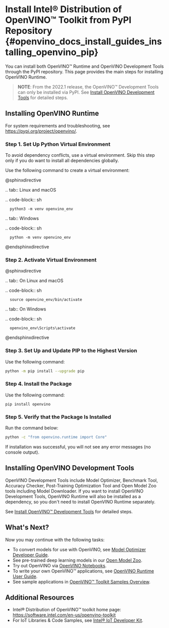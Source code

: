 # Install Intel® Distribution of OpenVINO™ Toolkit from PyPI Repository {#openvino_docs_install_guides_installing_openvino_pip}

You can install both OpenVINO™ Runtime and OpenVINO Development Tools through the PyPI repository. This page provides the main steps for installing OpenVINO Runtime.

> **NOTE**: From the 2022.1 release, the OpenVINO™ Development Tools can only be installed via PyPI. See [Install OpenVINO Development Tools](installing-model-dev-tools.md) for detailed steps.

## Installing OpenVINO Runtime

For system requirements and troubleshooting, see <https://pypi.org/project/openvino/>.

### Step 1. Set Up Python Virtual Environment

To avoid dependency conflicts, use a virtual environment. Skip this step only if you do want to install all dependencies globally.

Use the following command to create a virtual environment:

@sphinxdirective

.. tab:: Linux and macOS

   .. code-block:: sh
   
      python3 -m venv openvino_env
   
.. tab:: Windows

   .. code-block:: sh
   
      python -m venv openvino_env
     
     
@endsphinxdirective

### Step 2. Activate Virtual Environment

@sphinxdirective

.. tab:: On Linux and macOS

   .. code-block:: sh
   
      source openvino_env/bin/activate
   
.. tab:: On Windows

   .. code-block:: sh
   
      openvino_env\Scripts\activate
     
     
@endsphinxdirective

### Step 3. Set Up and Update PIP to the Highest Version

Use the following command:
```sh
python -m pip install --upgrade pip
```

### Step 4. Install the Package

Use the following command:
```
pip install openvino
```

### Step 5. Verify that the Package Is Installed

Run the command below:
```sh
python -c "from openvino.runtime import Core"
```

If installation was successful, you will not see any error messages (no console output).

## Installing OpenVINO Development Tools

OpenVINO Development Tools include Model Optimizer, Benchmark Tool, Accuracy Checker, Post-Training Optimization Tool and Open Model Zoo tools including Model Downloader. If you want to install OpenVINO Development Tools, OpenVINO Runtime will also be installed as a dependency, so you don't need to install OpenVINO Runtime separately.

See [Install OpenVINO™ Development Tools](installing-model-dev-tools.md) for detailed steps.


## What's Next?

Now you may continue with the following tasks:

* To convert models for use with OpenVINO, see [Model Optimizer Developer Guide](../MO_DG/Deep_Learning_Model_Optimizer_DevGuide.md).
* See pre-trained deep learning models in our [Open Model Zoo](../model_zoo.md).
* Try out OpenVINO via [OpenVINO Notebooks](../tutorials.md).
* To write your own OpenVINO™ applications, see [OpenVINO Runtime User Guide](../OV_Runtime_UG/openvino_intro.md).
* See sample applications in [OpenVINO™ Toolkit Samples Overview](../OV_Runtime_UG/Samples_Overview.md).


## Additional Resources

- Intel® Distribution of OpenVINO™ toolkit home page: <https://software.intel.com/en-us/openvino-toolkit>
- For IoT Libraries & Code Samples, see [Intel® IoT Developer Kit](https://github.com/intel-iot-devkit).
